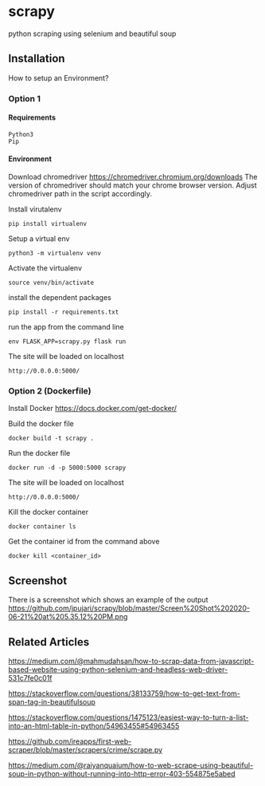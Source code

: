 # scrapy
python scraping using selenium and beautiful soup

## Installation

How to setup an Environment?

### Option 1 

#### Requirements

```
Python3
Pip
```

#### Environment

Download chromedriver 
https://chromedriver.chromium.org/downloads
The version of chromedriver should match your chrome browser version.
Adjust chromedriver path in the script accordingly.

Install virutalenv

```pip install virtualenv```

Setup a virtual env

```python3 -m virtualenv venv```

Activate the virtualenv

```source venv/bin/activate```

install the dependent packages

```pip install -r requirements.txt```

run the app from the command line

```env FLASK_APP=scrapy.py flask run```

The site will be loaded on localhost

```http://0.0.0.0:5000/```

### Option 2 (Dockerfile)

Install Docker
https://docs.docker.com/get-docker/

Build the docker file

```docker build -t scrapy .```

Run the docker file 

``` docker run -d -p 5000:5000 scrapy ```

The site will be loaded on localhost

```http://0.0.0.0:5000/```

Kill the docker container

```docker container ls```

Get the container id from the command above

```docker kill <container_id>```

## Screenshot

There is a screenshot which shows an example of the output
https://github.com/jpujari/scrapy/blob/master/Screen%20Shot%202020-06-21%20at%205.35.12%20PM.png

## Related Articles

https://medium.com/@mahmudahsan/how-to-scrap-data-from-javascript-based-website-using-python-selenium-and-headless-web-driver-531c7fe0c01f

https://stackoverflow.com/questions/38133759/how-to-get-text-from-span-tag-in-beautifulsoup

https://stackoverflow.com/questions/1475123/easiest-way-to-turn-a-list-into-an-html-table-in-python/54963455#54963455

https://github.com/ireapps/first-web-scraper/blob/master/scrapers/crime/scrape.py

https://medium.com/@raiyanquaium/how-to-web-scrape-using-beautiful-soup-in-python-without-running-into-http-error-403-554875e5abed